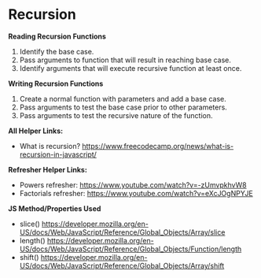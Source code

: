 <h1>Recursion</h1>

**Reading Recursion Functions**
1. Identify the base case.
2. Pass arguments to function that will result in reaching base case.
3. Identify arguments that will execute recursive function at least once. 


**Writing Recursion Functions**
1. Create a normal function with parameters and add a base case.
2. Pass arguments to test the base case prior to other parameters.
3. Pass arguments to test the recursive nature of the function. 




**All Helper Links:**

- What is recursion?          https://www.freecodecamp.org/news/what-is-recursion-in-javascript/


**Refresher Helper Links:**
- Powers refresher:            https://www.youtube.com/watch?v=-zUmvpkhvW8
- Factorials refresher:        https://www.youtube.com/watch?v=eXcJOgNPYJE



**JS Method/Properties Used**
- slice()                     https://developer.mozilla.org/en-US/docs/Web/JavaScript/Reference/Global_Objects/Array/slice
- length()                    https://developer.mozilla.org/en-US/docs/Web/JavaScript/Reference/Global_Objects/Function/length
- shift()                     https://developer.mozilla.org/en-US/docs/Web/JavaScript/Reference/Global_Objects/Array/shift
